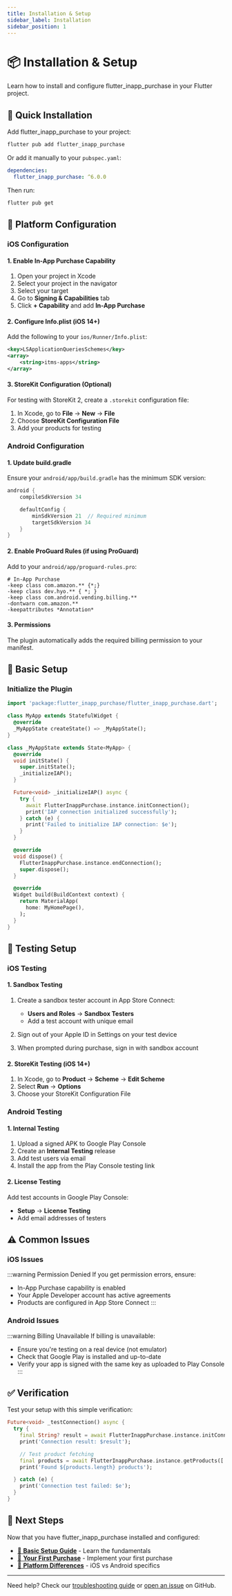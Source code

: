 ```yaml
---
title: Installation & Setup
sidebar_label: Installation
sidebar_position: 1
---
```


# 📦 Installation & Setup

Learn how to install and configure flutter_inapp_purchase in your Flutter project.

## 🚀 Quick Installation

Add flutter_inapp_purchase to your project:

```bash
flutter pub add flutter_inapp_purchase
```

Or add it manually to your `pubspec.yaml`:

```yaml
dependencies:
  flutter_inapp_purchase: ^6.0.0
```

Then run:

```bash
flutter pub get
```

## 📱 Platform Configuration

### iOS Configuration

#### 1. Enable In-App Purchase Capability

1. Open your project in Xcode
2. Select your project in the navigator
3. Select your target
4. Go to **Signing & Capabilities** tab
5. Click **+ Capability** and add **In-App Purchase**

#### 2. Configure Info.plist (iOS 14+)

Add the following to your `ios/Runner/Info.plist`:

```xml
<key>LSApplicationQueriesSchemes</key>
<array>
    <string>itms-apps</string>
</array>
```

#### 3. StoreKit Configuration (Optional)

For testing with StoreKit 2, create a `.storekit` configuration file:

1. In Xcode, go to **File** → **New** → **File**
2. Choose **StoreKit Configuration File**
3. Add your products for testing

### Android Configuration

#### 1. Update build.gradle

Ensure your `android/app/build.gradle` has the minimum SDK version:

```gradle
android {
    compileSdkVersion 34

    defaultConfig {
        minSdkVersion 21  // Required minimum
        targetSdkVersion 34
    }
}
```

#### 2. Enable ProGuard Rules (if using ProGuard)

Add to your `android/app/proguard-rules.pro`:

```proguard
# In-App Purchase
-keep class com.amazon.** {*;}
-keep class dev.hyo.** { *; }
-keep class com.android.vending.billing.**
-dontwarn com.amazon.**
-keepattributes *Annotation*
```

#### 3. Permissions

The plugin automatically adds the required billing permission to your manifest.

## 🔧 Basic Setup

### Initialize the Plugin

```dart
import 'package:flutter_inapp_purchase/flutter_inapp_purchase.dart';

class MyApp extends StatefulWidget {
  @override
  _MyAppState createState() => _MyAppState();
}

class _MyAppState extends State<MyApp> {
  @override
  void initState() {
    super.initState();
    _initializeIAP();
  }

  Future<void> _initializeIAP() async {
    try {
      await FlutterInappPurchase.instance.initConnection();
      print('IAP connection initialized successfully');
    } catch (e) {
      print('Failed to initialize IAP connection: $e');
    }
  }

  @override
  void dispose() {
    FlutterInappPurchase.instance.endConnection();
    super.dispose();
  }

  @override
  Widget build(BuildContext context) {
    return MaterialApp(
      home: MyHomePage(),
    );
  }
}
```

## 🧪 Testing Setup

### iOS Testing

#### 1. Sandbox Testing

1. Create a sandbox tester account in App Store Connect:

   - **Users and Roles** → **Sandbox Testers**
   - Add a test account with unique email

2. Sign out of your Apple ID in Settings on your test device
3. When prompted during purchase, sign in with sandbox account

#### 2. StoreKit Testing (iOS 14+)

1. In Xcode, go to **Product** → **Scheme** → **Edit Scheme**
2. Select **Run** → **Options**
3. Choose your StoreKit Configuration File

### Android Testing

#### 1. Internal Testing

1. Upload a signed APK to Google Play Console
2. Create an **Internal Testing** release
3. Add test users via email
4. Install the app from the Play Console testing link

#### 2. License Testing

Add test accounts in Google Play Console:

- **Setup** → **License Testing**
- Add email addresses of testers

## ⚠️ Common Issues

### iOS Issues

:::warning Permission Denied
If you get permission errors, ensure:

- In-App Purchase capability is enabled
- Your Apple Developer account has active agreements
- Products are configured in App Store Connect
  :::

### Android Issues

:::warning Billing Unavailable
If billing is unavailable:

- Ensure you're testing on a real device (not emulator)
- Check that Google Play is installed and up-to-date
- Verify your app is signed with the same key as uploaded to Play Console
  :::

## ✅ Verification

Test your setup with this simple verification:

```dart
Future<void> _testConnection() async {
  try {
    final String? result = await FlutterInappPurchase.instance.initConnection();
    print('Connection result: $result');

    // Test product fetching
    final products = await FlutterInappPurchase.instance.getProducts(['test_product_id']);
    print('Found ${products.length} products');

  } catch (e) {
    print('Connection test failed: $e');
  }
}
```

## 🎯 Next Steps

Now that you have flutter_inapp_purchase installed and configured:

- [📖 **Basic Setup Guide**](/guides/basic-setup) - Learn the fundamentals
- [🛒 **Your First Purchase**](/guides/first-purchase) - Implement your first purchase
- [📱 **Platform Differences**](/guides/platform-differences) - iOS vs Android specifics

---

Need help? Check our [troubleshooting guide](/guides/troubleshooting) or [open an issue](https://github.com/hyochan/flutter_inapp_purchase/issues) on GitHub.

